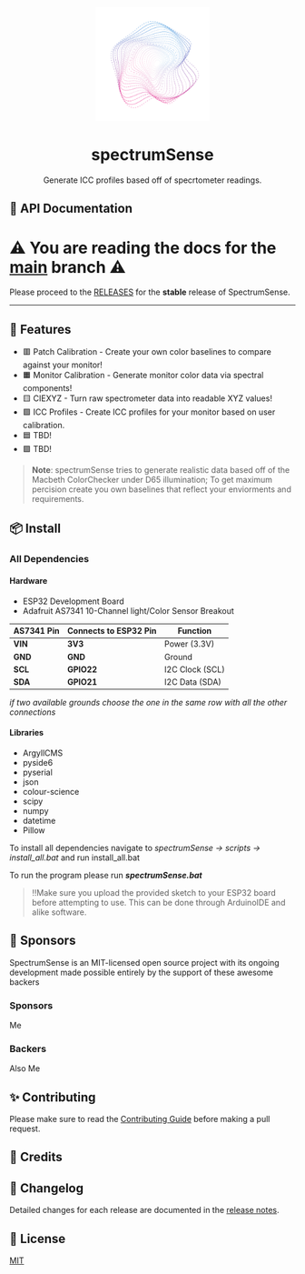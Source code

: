 <div align="center">
  <img src="./docs/logo.svg" width="200"/>
  <h1>spectrumSense</h1>
  <p>Generate ICC profiles based off of specrtometer readings.</p>
  
</div>


## 📙 API Documentation

<h1>⚠️ You are reading the docs for the <a href="https://github.com/Nfloc/SpectrumSense/tree/main">main</a> branch ⚠️</h1>

Please proceed to the [RELEASES](https://github.com/Nfloc/spectrumSense/releases) for the **stable** release of SpectrumSense.

---

## 🚀 Features

- 🟥 Patch Calibration - Create your own color baselines to compare against your monitor!
- 🟧 Monitor Calibration - Generate monitor color data via spectral components!
- 🟨 CIEXYZ - Turn raw spectrometer data into readable XYZ values!
- 🟩 ICC Profiles - Create ICC profiles for your monitor based on user calibration.
- 🟦 TBD!
- 🟪 TBD!

> **Note**: spectrumSense tries to generate realistic data based off of the Macbeth ColorChecker under D65 illumination;
> To get maximum percision create you own baselines that reflect your enviorments and requirements.

## 📦 Install
### All Dependencies
#### Hardware
- ESP32 Development Board
- Adafruit AS7341 10-Channel light/Color Sensor Breakout

| AS7341 Pin | Connects to ESP32 Pin | Function        |
| ---------- | --------------------- | --------------- |
| **VIN**    | **3V3**               | Power (3.3V)    |
| **GND**    | **GND**               | Ground          |
| **SCL**    | **GPIO22**            | I2C Clock (SCL) |
| **SDA**    | **GPIO21**            | I2C Data (SDA)  |

*if two available grounds choose the one in the same row with all the other connections*

#### Libraries
- ArgyllCMS
- pyside6
- pyserial
- json
- colour-science
- scipy
- numpy
- datetime
- Pillow

To install all dependencies navigate to
*spectrumSense -> scripts -> install_all.bat*
and run install_all.bat

To run the program please run ***spectrumSense.bat***

> ‼️Make sure you upload the provided sketch to your ESP32 board before attempting to use. This can be done through ArduinoIDE and alike software. 

## 🤝 Sponsors

SpectrumSense is an MIT-licensed open source project with its ongoing development made possible entirely by the support of these awesome backers

### Sponsors

Me

### Backers

Also Me

## ✨ Contributing

Please make sure to read the [Contributing Guide]() before making a pull request.

## 📘 Credits

## 📝 Changelog

Detailed changes for each release are documented in the [release notes]().

## 🔑 License

[MIT](https://github.com/Nfloc/SpectrumSense/blob/main/LICENSE)
